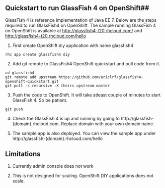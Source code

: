 ## Quickstart to run GlassFish 4 on OpenShift##

GlassFish 4 is reference implementation of Java EE 7. Below are the steps required to run GlassFish4 on OpenShift. The sample running GlassFish 4 on OpenShift is available at http://glassfish4-t20.rhcloud.com/ and http://glassfish4-t20.rhcloud.com/hello

1. First create OpenShift diy application with name glassfish4
```
rhc app create glassfish4 diy
```

2. Add git remote to GlassFish4 OpenShift quickstart and pull code from it.
```
cd glassfish4
git remote add upstream https://github.com/ericlrf/glassfish4-openshift-quickstart.git
git pull -s recursive -X theirs upstream master
```

3. Push the code to OpenShift. It will take atleast couple of minutes to start GlassFish 4. So be patient.
```
git push
```

4. Check the GlassFish 4 is up and running by going to http://glassfish-{domain}.rhcloud.com. Replace domain with your own domain name.

5. The sample app is also deployed. You can view the sample app under http://glassfish-{domain}.rhcloud.com/hello

## Limitations

1. Currently admin console does not work

2. This is not designed for scaling. OpenShift DIY applications does not scale.


